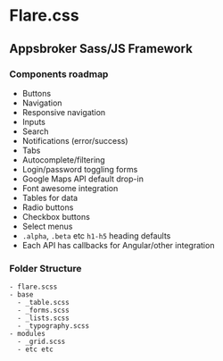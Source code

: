 # Flare.css

## Appsbroker Sass/JS Framework

### Components roadmap

* Buttons
* Navigation
* Responsive navigation
* Inputs
* Search
* Notifications (error/success)
* Tabs
* Autocomplete/filtering
* Login/password toggling forms
* Google Maps API default drop-in
* Font awesome integration
* Tables for data
* Radio buttons
* Checkbox buttons
* Select menus
* `.alpha`, `.beta` etc `h1-h5` heading defaults
* Each API has callbacks for Angular/other integration

### Folder Structure
```
- flare.scss
- base
  - _table.scss
  - _forms.scss
  - _lists.scss
  - _typography.scss
- modules
  - _grid.scss
  - etc etc  
```
